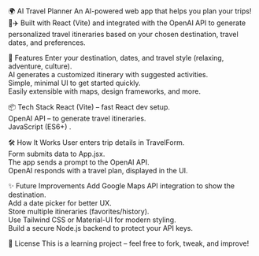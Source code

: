 🌍 AI Travel Planner 
An AI-powered web app that helps you plan your trips! 🧳✈️
Built with React (Vite) and integrated with the OpenAI API to generate personalized travel itineraries based on your chosen destination, travel dates, and preferences. 

🚀 Features 
    Enter your destination, dates, and travel style (relaxing, adventure, culture).  
    AI generates a customized itinerary with suggested activities.  
    Simple, minimal UI to get started quickly.  
    Easily extensible with maps, design frameworks, and more.
     

📦 Tech Stack 
    React (Vite)  – fast React dev setup.  
    OpenAI API  – to generate travel itineraries.  
    JavaScript (ES6+) .
     
<!---
⚙️ Setup & Installation 
Clone this repo: 
    git clone https://github.com/your-username/ai-travel-planner.git
    cd ai-travel-planner
 
Install dependencies: 
    npm install

Run the development server: 
    npm run dev


Open your browser at http://localhost:5173 . 
🔑 Environment Variables 

This project requires an OpenAI API key. 

     Create a .env file in the root of your project.
     Add the following:
        VITE_OPENAI_API_KEY=your_openai_api_key_here
     **You can get an API key from OpenAI.
     
⚠️ Important: In this demo, the API key is exposed to the browser (dangerouslyAllowBrowser: true). This is not safe for production use. For a real app, you should create a backend (Node/Express) to handle API requests securely. 
📂 Project Structure 
    ai-travel-planner/
    ├─ src/
    │  ├─ components/
    │  │  └─ TravelForm.jsx   # Form for collecting trip details
    │  ├─ App.jsx             # Main app logic
    │  └─ main.jsx            # React entry point
    ├─ .env                   # Store your API Keys (not committed to git)
    ├─ index.html
    ├─ package.json
    └─ README.md

-->
 
🛠️ How It Works 
     User enters trip details in TravelForm.  
     Form submits data to App.jsx.  
     The app sends a prompt to the OpenAI API.  
     OpenAI responds with a travel plan, displayed in the UI.
     

✨ Future Improvements 
    Add Google Maps API integration to show the destination.  
    Add a date picker for better UX.  
    Store multiple itineraries (favorites/history).  
    Use Tailwind CSS or Material-UI for modern styling.  
    Build a secure Node.js backend to protect your API keys.
     

📜 License 
This is a learning project – feel free to fork, tweak, and improve!   